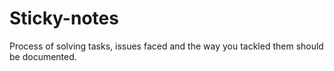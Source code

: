 # Sticky-notes

Process of solving tasks, issues faced and the way you tackled them should be documented. 
